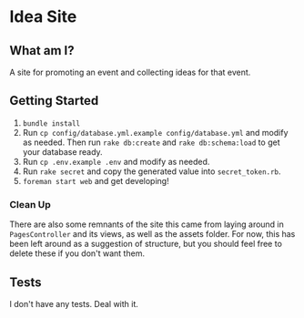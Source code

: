# Idea Site

## What am I?

A site for promoting an event and collecting ideas for that event.

## Getting Started

1. `bundle install`
2. Run `cp config/database.yml.example config/database.yml` and modify as needed. Then run
`rake db:create` and `rake db:schema:load` to get your database ready.
3. Run `cp .env.example .env` and modify as needed.
4. Run `rake secret` and copy the generated value into `secret_token.rb`.
5. `foreman start web` and get developing!

### Clean Up

There are also some remnants of the site this came from laying around in `PagesController` and its views, as well as the assets folder. For now, this has been left around as a suggestion of structure, but you should feel free to delete these if you don't want them.


## Tests

I don't have any tests. Deal with it.
